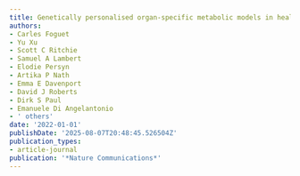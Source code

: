 ```yaml
---
title: Genetically personalised organ-specific metabolic models in health and disease
authors:
- Carles Foguet
- Yu Xu
- Scott C Ritchie
- Samuel A Lambert
- Elodie Persyn
- Artika P Nath
- Emma E Davenport
- David J Roberts
- Dirk S Paul
- Emanuele Di Angelantonio
- ' others'
date: '2022-01-01'
publishDate: '2025-08-07T20:48:45.526504Z'
publication_types:
- article-journal
publication: '*Nature Communications*'
---
```

